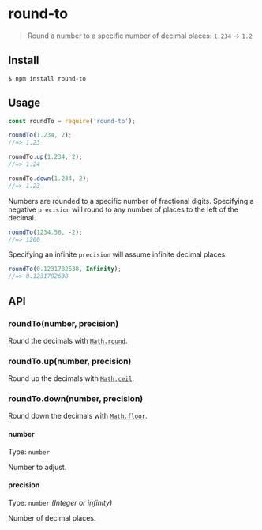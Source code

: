 # round-to

> Round a number to a specific number of decimal places: `1.234` → `1.2`

## Install

```
$ npm install round-to
```

## Usage

```js
const roundTo = require('round-to');

roundTo(1.234, 2);
//=> 1.23

roundTo.up(1.234, 2);
//=> 1.24

roundTo.down(1.234, 2);
//=> 1.23
```

Numbers are rounded to a specific number of fractional digits. Specifying a negative `precision` will round to any number of places to the left of the decimal.

```js
roundTo(1234.56, -2);
//=> 1200
```

Specifying an infinite `precision` will assume infinite decimal places.

```js
roundTo(0.1231782638, Infinity);
//=> 0.1231782638
```

## API

### roundTo(number, precision)

Round the decimals with [`Math.round`](https://developer.mozilla.org/en-US/docs/Web/JavaScript/Reference/Global_Objects/Math/round).

### roundTo.up(number, precision)

Round up the decimals with [`Math.ceil`](https://developer.mozilla.org/en-US/docs/Web/JavaScript/Reference/Global_Objects/Math/ceil).

### roundTo.down(number, precision)

Round down the decimals with [`Math.floor`](https://developer.mozilla.org/en-US/docs/Web/JavaScript/Reference/Global_Objects/Math/floor).

#### number

Type: `number`

Number to adjust.

#### precision

Type: `number` *(Integer or infinity)*

Number of decimal places.
